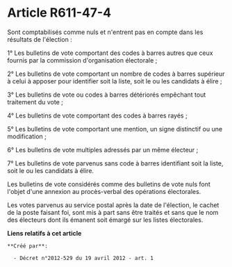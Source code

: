 # Article R611-47-4

Sont comptabilisés comme nuls et n'entrent pas en compte dans les résultats de l'élection : 

1° Les bulletins de vote comportant des codes à barres autres que ceux fournis par la commission d'organisation électorale ; 

2° Les bulletins de vote comportant un nombre de codes à barres supérieur à celui à apposer pour identifier soit la liste,
soit le ou les candidats à élire ; 

3° Les bulletins de vote ou codes à barres détériorés empêchant tout traitement du vote ; 

4° Les bulletins de vote comportant des codes à barres rayés ; 

5° Les bulletins de vote comportant une mention, un signe distinctif ou une modification ; 

6° Les bulletins de vote multiples adressés par un même électeur ; 

7° Les bulletins de vote parvenus sans code à barres identifiant soit la liste, soit le ou les candidats à élire. 

Les bulletins de vote considérés comme des bulletins de vote nuls font l'objet d'une annexion au procès-verbal des opérations
électorales. 

Les votes parvenus au service postal après la date de l'élection, le cachet de la poste faisant foi, sont mis à part sans
être traités et sans que le nom des électeurs dont ils émanent soit émargé sur les listes électorales.

**Liens relatifs à cet article**

	**Créé par**:

	  - Décret n°2012-529 du 19 avril 2012 - art. 1
